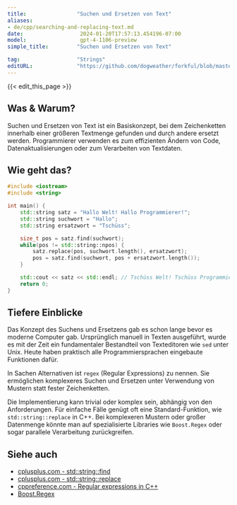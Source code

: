 ```yaml
---
title:                "Suchen und Ersetzen von Text"
aliases:
- de/cpp/searching-and-replacing-text.md
date:                  2024-01-20T17:57:13.454196-07:00
model:                 gpt-4-1106-preview
simple_title:         "Suchen und Ersetzen von Text"

tag:                  "Strings"
editURL:              "https://github.com/dogweather/forkful/blob/master/content/de/cpp/searching-and-replacing-text.md"
---
```


{{< edit_this_page >}}

## Was & Warum?
Suchen und Ersetzen von Text ist ein Basiskonzept, bei dem Zeichenketten innerhalb einer größeren Textmenge gefunden und durch andere ersetzt werden. Programmierer verwenden es zum effizienten Ändern von Code, Datenaktualisierungen oder zum Verarbeiten von Textdaten.

## Wie geht das?
```C++
#include <iostream>
#include <string>

int main() {
    std::string satz = "Hallo Welt! Hallo Programmierer!";
    std::string suchwort = "Hallo";
    std::string ersatzwort = "Tschüss";

    size_t pos = satz.find(suchwort);
    while(pos != std::string::npos) {
        satz.replace(pos, suchwort.length(), ersatzwort);
        pos = satz.find(suchwort, pos + ersatzwort.length());
    }

    std::cout << satz << std::endl; // Tschüss Welt! Tschüss Programmierer!
    return 0;
}
```

## Tiefere Einblicke
Das Konzept des Suchens und Ersetzens gab es schon lange bevor es moderne Computer gab. Ursprünglich manuell in Texten ausgeführt, wurde es mit der Zeit ein fundamentaler Bestandteil von Texteditoren wie `sed` unter Unix. Heute haben praktisch alle Programmiersprachen eingebaute Funktionen dafür.

In Sachen Alternativen ist `regex` (Regular Expressions) zu nennen. Sie ermöglichen komplexeres Suchen und Ersetzen unter Verwendung von Mustern statt fester Zeichenketten.

Die Implementierung kann trivial oder komplex sein, abhängig von den Anforderungen. Für einfache Fälle genügt oft eine Standard-Funktion, wie `std::string::replace` in C++. Bei komplexeren Mustern oder großer Datenmenge könnte man auf spezialisierte Libraries wie `Boost.Regex` oder sogar parallele Verarbeitung zurückgreifen.

## Siehe auch
- [cplusplus.com - std::string::find](http://www.cplusplus.com/reference/string/string/find/)
- [cplusplus.com - std::string::replace](http://www.cplusplus.com/reference/string/string/replace/)
- [cppreference.com - Regular expressions in C++](https://en.cppreference.com/w/cpp/regex)
- [Boost.Regex](https://www.boost.org/doc/libs/1_76_0/libs/regex/doc/html/index.html)
